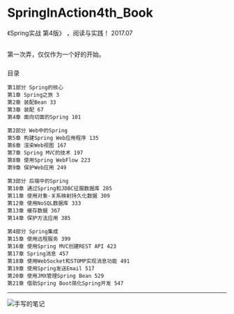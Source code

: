 # SpringInAction4th_Book
《Spring实战 第4版》 ，阅读与实践！ 2017.07
##
第一次弄，仅仅作为一个好的开始。
###
目录
```
第1部分 Spring的核心 
第1章 Spring之旅 3 
第2章 装配Bean 33 
第3章 装配 67 
第4章 面向切面的Spring 101 

第2部分 Web中的Spring 
第5章 构建Spring Web应用程序 135 
第6章 渲染Web视图 167 
第7章 Spring MVC的技术 197 
第8章 使用Spring WebFlow 223 
第9章 保护Web应用 249 

第3部分 后端中的Spring 
第10章 通过Spring和JDBC征服数据库 285 
第11章 使用对象-关系映射持久化数据 309 
第12章 使用NoSQL数据库 333 
第13章 缓存数据 367 
第14章 保护方法应用 385 

第4部分 Spring集成 
第15章 使用远程服务 399 
第16章 使用Spring MVC创建REST API 423 
第17章 Spring消息 457 
第18章 使用WebSocket和STOMP实现消息功能 491 
第19章 使用Spring发送Email 517 
第20章 使用JMX管理Spring Bean 529 
第21章 借助Spring Boot简化Spring开发 547
```
***
![手写的笔记](https://github.com/Kibos/SpringInAction4th_Book/blob/master/spring01.jpg) 

